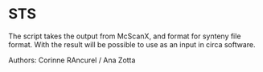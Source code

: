# STS
The script takes the output from McScanX, and format for synteny file format. With the result will be possible to use as an input in circa software.

Authors: Corinne RAncurel / Ana Zotta

